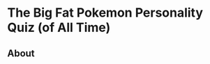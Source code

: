 # The Big Fat Pokemon Personality Quiz (of All Time)
## About
<!-- 
An attempt to create a Pokémon personality quiz that is inclusive of *all*... \*checks Bulbapedia\*... **1000+** 'mons across the series, also throwing in regional variants and unique forms.

Find your new best friend today!

My first (solo) frontend project.

# How does it work?

~~Why did you have to ask?~~

TBFPPQ uses its own classification system, labelling the monster according to its apparent properties - type/aesthetics/personality etc., but also taking into consideration factors such as release region, legendary status, animal species, and even base stats!

# Acknowledgements

Many thanks to the following sites and creators.

+ Portraits from https://sprites.pmdcollab.org/ -->
